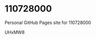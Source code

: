 # 110728000
Personal GitHub Pages site for 110728000













































UHxMW8

